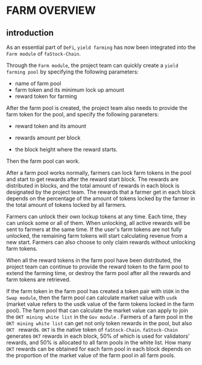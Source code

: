 # FARM OVERVIEW

## introduction

As an essential part of `DeFi`, `yield farming` has now been integrated into the `Farm module` of `faStock-Chain`.

Through the `Farm module`, the project team can quickly create a `yield farming pool` by specifying the following parameters:

- name of farm pool
- farm token and its minimum lock up amount
- reward token for farming

After the farm pool is created, the project team also needs to provide the farm token for the pool, and specify the following paraneters:

- reward token and its amount

- rewards amount per block
-  the block height where the reward starts.

Then the farm pool can work.

After a farm pool works normally, farmers can lock farm tokens in the pool and start to get rewards after the reward start block. The rewards are distributed in blocks, and the total amount of rewards in each block is designated by the project team. The rewards that a farmer get in each block depends on the percentage of the amount of tokens locked by  the farmer in the total amount of tokens locked by all farmers.

Farmers can unlock their own lockup tokens at any time. Each time, they can unlock some or all of them. When unlocking, all active rewards will be sent to farmers at the same time. If the user's farm tokens are not fully unlocked, the remaining farm tokens will start calculating revenue from a new start. Farmers can also choose to only claim rewards without unlocking farm tokens.

When all the reward tokens in the farm pool have been distributed, the project team can continue to provide the reward token to the farm pool to extend the farming time, or destroy the farm pool after all the rewards and farm tokens are retrieved.

If the farm token in the farm pool has created a token pair with `USDK` in the `Swap module`, then the farm pool can calculate market value with `usdk` (market value refers to the usdk value of the farm tokens locked in the farm pool). The farm pool that can calculate the market value can apply to join the `OKT mining white list`  in the `Gov module` . Farmers of a farm pool in the `OKT mining white list` can get not only token rewards in the pool, but also `OKT ` rewards. `OKT` is the native token of `faStock-Chain`. `faStock-Chain` generates `OKT` rewards in each block, 50% of which is used for validators' rewards, and 50% is allocated to all farm pools in the white list. How many `OKT` rewards can be obtained for each farm pool in each block depends on the proportion of the market value of the farm pool in all farm pools.

